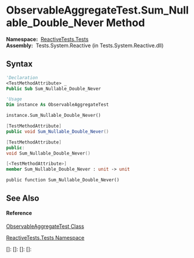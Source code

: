 # ObservableAggregateTest.Sum\_Nullable\_Double\_Never Method

**Namespace:**  [ReactiveTests.Tests](ReactiveTests.Tests\ReactiveTests.Tests.md)  
**Assembly:**  Tests.System.Reactive (in Tests.System.Reactive.dll)

## Syntax

```vb
'Declaration
<TestMethodAttribute> _
Public Sub Sum_Nullable_Double_Never
```

```vb
'Usage
Dim instance As ObservableAggregateTest

instance.Sum_Nullable_Double_Never()
```

```csharp
[TestMethodAttribute]
public void Sum_Nullable_Double_Never()
```

```c++
[TestMethodAttribute]
public:
void Sum_Nullable_Double_Never()
```

```fsharp
[<TestMethodAttribute>]
member Sum_Nullable_Double_Never : unit -> unit 
```

```jscript
public function Sum_Nullable_Double_Never()
```

## See Also

#### Reference

[ObservableAggregateTest Class](ObservableAggregateTest\ObservableAggregateTest.md)

[ReactiveTests.Tests Namespace](ReactiveTests.Tests\ReactiveTests.Tests.md)

[]: 
[]: 
[]: 
[]: 
